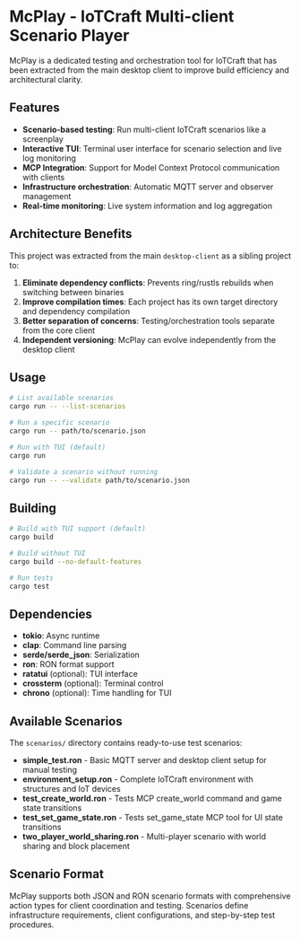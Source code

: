 # McPlay - IoTCraft Multi-client Scenario Player

McPlay is a dedicated testing and orchestration tool for IoTCraft that has been extracted from the main desktop client to improve build efficiency and architectural clarity.

## Features

- **Scenario-based testing**: Run multi-client IoTCraft scenarios like a screenplay
- **Interactive TUI**: Terminal user interface for scenario selection and live log monitoring
- **MCP Integration**: Support for Model Context Protocol communication with clients
- **Infrastructure orchestration**: Automatic MQTT server and observer management
- **Real-time monitoring**: Live system information and log aggregation

## Architecture Benefits

This project was extracted from the main `desktop-client` as a sibling project to:

1. **Eliminate dependency conflicts**: Prevents ring/rustls rebuilds when switching between binaries
2. **Improve compilation times**: Each project has its own target directory and dependency compilation
3. **Better separation of concerns**: Testing/orchestration tools separate from the core client
4. **Independent versioning**: McPlay can evolve independently from the desktop client

## Usage

```bash
# List available scenarios
cargo run -- --list-scenarios

# Run a specific scenario
cargo run -- path/to/scenario.json

# Run with TUI (default)
cargo run

# Validate a scenario without running
cargo run -- --validate path/to/scenario.json
```

## Building

```bash
# Build with TUI support (default)
cargo build

# Build without TUI
cargo build --no-default-features

# Run tests
cargo test
```

## Dependencies

- **tokio**: Async runtime
- **clap**: Command line parsing
- **serde/serde_json**: Serialization
- **ron**: RON format support
- **ratatui** (optional): TUI interface
- **crossterm** (optional): Terminal control
- **chrono** (optional): Time handling for TUI

## Available Scenarios

The `scenarios/` directory contains ready-to-use test scenarios:

- **simple_test.ron** - Basic MQTT server and desktop client setup for manual testing
- **environment_setup.ron** - Complete IoTCraft environment with structures and IoT devices
- **test_create_world.ron** - Tests MCP create_world command and game state transitions
- **test_set_game_state.ron** - Tests set_game_state MCP tool for UI state transitions
- **two_player_world_sharing.ron** - Multi-player scenario with world sharing and block placement

## Scenario Format

McPlay supports both JSON and RON scenario formats with comprehensive action types for client coordination and testing. Scenarios define infrastructure requirements, client configurations, and step-by-step test procedures.
